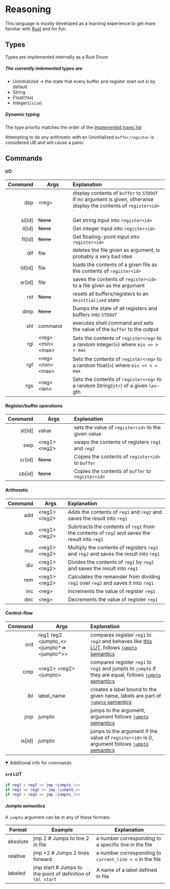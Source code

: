 # Reasoning

This language is mostly developed as a learning experience to get more familiar with [Rust](https://rust-lang.org) and for fun.

## Types

Types are implemented internally as a Rust Enum

##### The currently imlemented types are

<a></a>

- Uninitialized -> the state that every buffer and register start out in by default
- String
- Float(`f64`)
- Integer(`isize`)

##### Dynamic typing

The type priority matches the order of the [Implemented types list](#the-currently-imlemented-types-are)

Attempting to do any arithmetic with an Uninitialized `buffer/register` is considered UB and will cause a panic

<!-- ## Terminology -->

## Commands

#### I/O

| Command | Args                    | Explanation                                                                                                         |
| ------: | ----------------------- | :------------------------------------------------------------------------------------------------------------------ |
|     dsp | \<reg\>                 | display contents of `buffer` to `STDOUT` if no argument is given, otherwise display the contents of `register<id>` `|
|  si[id] | ~~None~~                | Get string input into `register<id>`                                                                                |
|  ii[id] | ~~None~~                | Get integer input into `register<id>`                                                                               |
|  fi[id] | ~~None~~                | Get floating-point input into `register<id>`                                                                        |
|     dlf | file                    | deletes the file given as argument, is probably a very bad idea                                                     |
|  ld[id] | file                    | loads the contents of a given file as the contents of `register<id>`                                                |
|  sr[id] | file                    | saves the contents of `register<id>` to a file given as the argument                                                |
|     rst | ~~None~~                | resets all buffers/registers to an `Uninitialized` state                                                            |
|     dmp | ~~None~~                | Dumps the state of all registers and buffers into `STDOUT`                                                          |
|     shl | command                 | executes shell command and sets the value of the `buffer` to the output                                             |
|     rgi | \<reg\> \<min\> \<max\> | Sets the contents of `register<reg>` to a random integer(`n`) where `min <= n < max`                                |
|     rgf | \<reg\> \<min\> \<max\> | Sets the contents of `register<reg>` to a random float(`n`) where `min <= n < max`                                  |
|     rgs | \<reg\> \<len\>         | Sets the contents of `register<reg>` to a random String(`str`) of a given `len`-gth                                 |

#### Register/buffer operations

| Command | Args              | Explanation                                         |
| ------: | ----------------- | :-------------------------------------------------- |
|  st[id] | value             | sets the value of `register<id>` to the given value |
|     swp | \<reg1\> \<reg2\> | swaps the contents of registers `reg1` and `reg2`   |
|  cr[id] | ~~None~~          | Copies the contents of `register<id>` to `buffer`   |
|  cb[id] | ~~None~~          | Copies the contents of `buffer` to `register<id>`   |

#### Arithmetic

| Command | Args              | Explanation                                                                                    |
| ------: | ----------------- | :--------------------------------------------------------------------------------------------- |
|     add | \<reg1\> \<reg2\> | Adds the contents of `reg1` and `reg2` and saves the result into `reg1`                        |
|     sub | \<reg1\> \<reg2\> | Subrtracts the contents of `reg1` from the contents of `reg2` and saves the result into `reg1` |
|     mul | \<reg1\> \<reg2\> | Multiply the contents of registers `reg1` and `reg2` and saves the result into `reg1`          |
|     div | \<reg1\> \<reg2\> | Divides the contents of `reg1` by `reg2` and saves the result into `reg1`                      |
|     rem | \<reg1\> \<reg2\> | Calculates the remainder from dividing `reg1` over `reg2` and saves it into `reg1`             |
|     inc | \<reg\>           | Increments the value of register `reg1`                                                        |
|     dec | \<reg\>           | Decrements the value of register `reg1`                                                        |

#### Control-flow

| Command | Args                                               | Explanation                                                                                                                  |
| ------: | -------------------------------------------------- | :--------------------------------------------------------------------------------------------------------------------------- |
|     ord | reg1 reg2 \<jumpto\_\<> \<jumpto*=\> \<jumpto*\>\> | compares register `reg1` to `reg2` and behaves like [this LUT](#LUT), follows [`jumpto` semantics](#jumpto-semantics)        |
|     cmp | \<reg1\> \<reg2\> \<jumpto\>                       | compares register `reg1` to `reg2` and jumpts to `jumpto` if they are equal, follows [`jumpto` semantics](#jumpto-semantics) |
|     lbl | label_name                                         | creates a label bound to the given name, labels are part of [`jumpto` semantics](#jumpto-semantics)                          |
|     jmp | jumpto                                             | jumps to the argument, argument follows [`jumpto` semantics](#jumpto-semantics)                                              |
|  is[id] | jumpto                                             | jumps to the argument if the value of `register<id>` is 0, argument follows [`jumpto` semantics](#jumpto-semantics)          |

<details open>
<summary>Additional info for commands</summary>

<h4 id="LUT"><code>ord</code> LUT</h4>

```m
if reg1 < reg2 => jmp <jumpto_\<>
if reg1 == reg2 => jmp <jumpto_=>
if reg1 > reg2 => jmp <jumpto_\>>
```

#### Jumpto semantics

A `jumpto` argument can be in any of these formats:

| Format   | Example                                                     | Explanation                                              |
| -------- | ----------------------------------------------------------- | -------------------------------------------------------- |
| absolute | jmp 2 # Jumps to line 2 in file                             | a number corresponding to a specific line in the file    |
| relative | jmp +2 # Jumps 2 lines forward                              | a number corresponding to `current_line + n` in the file |
| labeled  | jmp start # Jumps to the point of definition of `lbl start` | A name of a label defined in file                        |

</details>
